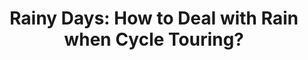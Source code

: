 ---
layout: community
category: community
title: "Rainy Days: How to Deal with Rain when Cycle Touring?"
description: "How do you deal with rain? I've hit rainy days on a couple tours.  Even though my rain gear was for warm weather I got so sweaty I decided I was better off getting rained on.  "
isTopLevel: false
isSingleLevel: false
isArticle: false
datePublished: 2022-06-23 07:49:00 +0300
dateModified: 2022-06-23 07:49:00 +0300
published: false
---